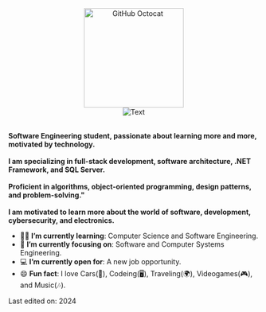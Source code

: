 <div>
    <div align=center>
        <img src="https://octodex.github.com/images/Fintechtocat.png" alt="GitHub Octocat" height="200">
    </div>
    <div align=center>
        <img src="https://readme-typing-svg.herokuapp.com?font=Console&size=28&pause=1000&color=13F700&center=true&vCenter=true&random=false&width=435&lines=%C2%A1Hello+World!%2C+I'm+Uriel;Software+Engineering+student" alt="Text" />
    </div>
    <div align=left>
        <br>
        <p>
            <strong>
                Software Engineering student, passionate about learning more and more, motivated by technology.<br><br>
                I am specializing in full-stack development, software architecture, .NET Framework, and SQL Server. <br><br>Proficient in algorithms, object-oriented programming, design patterns, and problem-solving."<br><br>
                I am motivated to learn more about the world of software, development, cybersecurity, and electronics.
            </strong>
        </p>
        <ul>
            <li>👨‍💻 <b>I’m currently learning</b>: Computer Science and Software Engineering.</li>
            <li>🎯 <b>I’m currently focusing on</b>: Software and Computer Systems Engineering.</li>
            <li>💻 <b>I’m currently open for</b>: A new job opportunity.</li>
            <li>😄 <b>Fun fact</b>: I love Cars(🚗), Codeing(🖥), Traveling(🌍), Videogames(🎮), and Music(🎶).</li>
        </ul>
    </div>

Last edited on: 2024